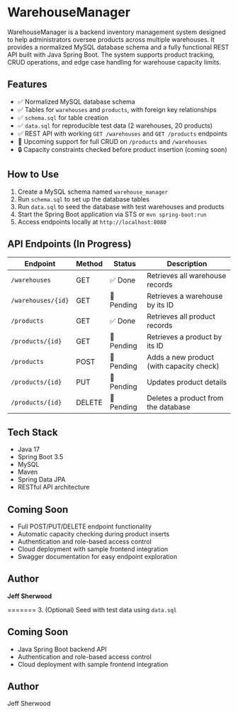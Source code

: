 # WarehouseManager

WarehouseManager is a backend inventory management system designed to help administrators oversee products across multiple warehouses. It provides a normalized MySQL database schema and a fully functional REST API built with Java Spring Boot. The system supports product tracking, CRUD operations, and edge case handling for warehouse capacity limits.

## Features

- ✅ Normalized MySQL database schema
- ✅ Tables for `warehouses` and `products`, with foreign key relationships
- ✅ `schema.sql` for table creation
- ✅ `data.sql` for reproducible test data (2 warehouses, 20 products)
- ✅ REST API with working `GET /warehouses` and `GET /products` endpoints
- 🔧 Upcoming support for full CRUD on `/products` and `/warehouses`
- 🔒 Capacity constraints checked before product insertion (coming soon)

## How to Use

1. Create a MySQL schema named `warehouse_manager`
2. Run `schema.sql` to set up the database tables
3. Run `data.sql` to seed the database with test warehouses and products
4. Start the Spring Boot application via STS or `mvn spring-boot:run`
5. Access endpoints locally at `http://localhost:8080`

## API Endpoints (In Progress)

| Endpoint              | Method | Status   | Description                                  |
|----------------------|--------|----------|----------------------------------------------|
| `/warehouses`        | GET    | ✅ Done   | Retrieves all warehouse records              |
| `/warehouses/{id}`   | GET    | 🔧 Pending| Retrieves a warehouse by its ID              |
| `/products`          | GET    | ✅ Done   | Retrieves all product records                |
| `/products/{id}`     | GET    | 🔧 Pending| Retrieves a product by its ID                |
| `/products`          | POST   | 🔧 Pending| Adds a new product (with capacity check)     |
| `/products/{id}`     | PUT    | 🔧 Pending| Updates product details                      |
| `/products/{id}`     | DELETE | 🔧 Pending| Deletes a product from the database          |

## Tech Stack

- Java 17
- Spring Boot 3.5
- MySQL
- Maven
- Spring Data JPA
- RESTful API architecture

## Coming Soon

- Full POST/PUT/DELETE endpoint functionality
- Automatic capacity checking during product inserts
- Authentication and role-based access control
- Cloud deployment with sample frontend integration
- Swagger documentation for easy endpoint exploration

## Author

**Jeff Sherwood**  

=======
3. (Optional) Seed with test data using `data.sql`

## Coming Soon

-  Java Spring Boot backend API
-  Authentication and role-based access control
-  Cloud deployment with sample frontend integration

## Author

Jeff Sherwood 

